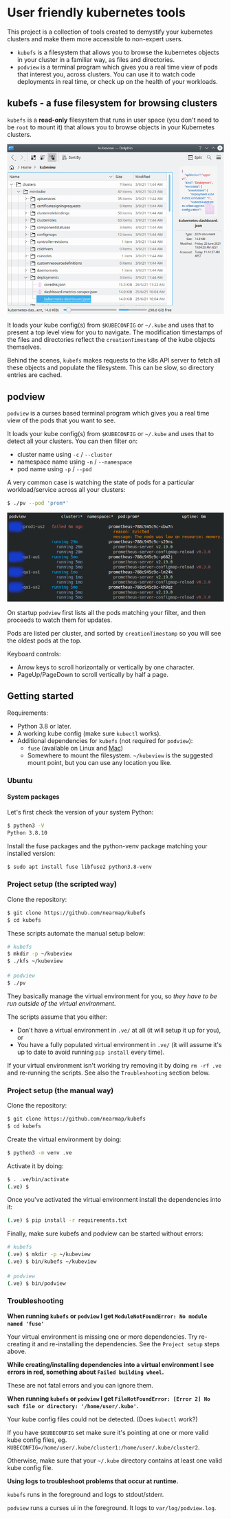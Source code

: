 # User friendly kubernetes tools

This project is a collection of tools created to demystify your kubernetes
clusters and make them more accessible to non-expert users.

* `kubefs` is a filesystem that allows you to browse the kubernetes objects in
  your cluster in a familiar way, as files and directories.
* `podview` is a terminal program which gives you a real time view of pods that
  interest you, across clusters. You can use it to watch code deployments in
  real time, or check up on the health of your workloads.



## kubefs - a fuse filesystem for browsing clusters

`kubefs` is a **read-only** filesystem that runs in user space (you don't need
to be `root` to mount it) that allows you to browse objects in your Kubernetes
clusters.

![kubefs screenshot](docs/assets/kubefs-shot.png)

It loads your kube config(s) from `$KUBECONFIG` or `~/.kube` and uses that to
present a top level view for you to navigate. The modification timestamps of the
files and directories reflect the `creationTimestamp` of the kube objects
themselves.

Behind the scenes, `kubefs` makes requests to the k8s API server to fetch all
these objects and populate the filesystem. This can be slow, so directory
entries are cached.



## podview

`podview` is a curses based terminal program which gives you a real time view of the
pods that you want to see.

It loads your kube config(s) from `$KUBECONFIG` or `~/.kube` and uses that to
detect all your clusters. You can then filter on:

* cluster name using `-c` / `--cluster`
* namespace name using `-n` / `--namespace`
* pod name using `-p` / `--pod`

A very common case is watching the state of pods for a particular
workload/service across all your clusters:

```bash
$ ./pv --pod 'prom*'
```

![podview screenshot](docs/assets/podview-shot.png)

On startup `podview` first lists all the pods matching your filter, and then
proceeds to watch them for updates.

Pods are listed per cluster, and sorted by `creationTimestamp` so you will see
the oldest pods at the top.

Keyboard controls:

* Arrow keys to scroll horizontally or vertically by one character.
* PageUp/PageDown to scroll vertically by half a page.



## Getting started

Requirements:
​
* Python 3.8 or later.
* A working kube config (make sure `kubectl` works).
* Additional dependencies for `kubefs` (not required for `podview`):
  * `fuse` (available on Linux and [Mac](https://osxfuse.github.io/))
  * Somewhere to mount the filesystem. `~/kubeview` is the suggested mount
    point, but you can use any location you like.


### Ubuntu


#### System packages

Let's first check the version of your system Python:

```bash
$ python3 -V
Python 3.8.10
```

Install the fuse packages and the python-venv package matching your installed
version:

```bash
$ sudo apt install fuse libfuse2 python3.8-venv
```


### Project setup (the scripted way)

Clone the repository:

```bash
$ git clone https://github.com/nearmap/kubefs
$ cd kubefs
```

These scripts automate the manual setup below:

```bash
# kubefs
$ mkdir -p ~/kubeview
$ ./kfs ~/kubeview

# podview
$ ./pv
```

They basically manage the virtual environment for you, so *they have to be run
outside of the virtual environment*.

The scripts assume that you either:
- Don't have a virtual environment in `.ve/` at all (it will setup it up for
  you), or
- You have a fully populated virtual environment in `.ve/` (it will assume it's
  up to date to avoid running `pip install` every time).

If your virtual environment isn't working try removing it by doing `rm -rf .ve`
and re-running the scripts. See also the `Troubleshooting` section below.


### Project setup (the manual way)

Clone the repository:

```bash
$ git clone https://github.com/nearmap/kubefs
$ cd kubefs
```

Create the virtual environment by doing:

```bash
$ python3 -m venv .ve
```

Activate it by doing:

```bash
$ . .ve/bin/activate
(.ve) $
```

Once you've activated the virtual environment install the dependencies into it:

```bash
(.ve) $ pip install -r requirements.txt
```

Finally, make sure kubefs and podview can be started without errors:

```bash
# kubefs
(.ve) $ mkdir -p ~/kubeview
(.ve) $ bin/kubefs ~/kubeview

# podview
(.ve) $ bin/podview
```


### Troubleshooting

**When running `kubefs` or `podview` I get `ModuleNotFoundError: No module named
'fuse'`**

Your virtual environment is missing one or more dependencies. Try re-creating
it and re-installing the dependencies. See the `Project setup` steps above.

**While creating/installing dependencies into a virtual environment I see
errors in red, something about `Failed building wheel`.**

These are not fatal errors and you can ignore them.

**When running `kubefs` or `podview` I get `FileNotFoundError: [Error 2] No such
file or directory: '/home/user/.kube'`.**

Your kube config files could not be detected. (Does `kubectl` work?)

If you have `$KUBECONFIG` set make sure it's pointing at one or more valid kube
config files, eg.
`KUBECONFIG=/home/user/.kube/cluster1:/home/user/.kube/cluster2`.

Otherwise, make sure that your `~/.kube` directory contains at least one valid
kube config file.

**Using logs to troubleshoot problems that occur at runtime.**

`kubefs` runs in the foreground and logs to stdout/stderr.

`podview` runs a curses ui in the foreground. It logs to `var/log/podview.log`.